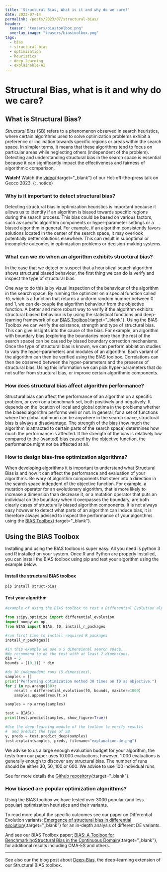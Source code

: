 ```yaml
---
title: 'Structural Bias, What is it and why do we care?'
date: 2023-07-14
permalink: /posts/2023/07/structural-bias/
header:
  teaser: "teasers/biastoolbox.png"
  overlay_image: "teasers/biastoolbox.png"
tags:
  - bias
  - structural-bias
  - optimization
  - heuristics
  - deep-learning
  - explainable-AI
---
```



Structural Bias, what is it and why do we care?
====


## What is Structural Bias?

*Structural Bias* (SB) refers to a phenomenon observed in search heuristics, where certain algorithms used to solve optimization problems exhibit a preference or inclination towards specific regions or areas within the search space. In simpler terms, it means that these algorithms tend to focus on particular areas while neglecting others (independent of the problem). Detecting and understanding structural bias in the search space is essential because it can significantly impact the effectiveness and fairness of algorithmic comparison.

**Watch!** Watch the [video](https://youtu.be/tVBM56y-lU0){:target="_blank"} of our Hot-off-the-press talk on Gecco 2023.
{: .notice}


### Why is it important to detect structural bias?

Detecting structural bias in optimization heuristics is important because it allows us to identify if an algorithm is biased towards specific regions during the search process. This bias could be based on various factors, such as specific algorithm components or hyper-parameter settings or a biased algorithm in general. For example, if an algorithm consistently favors solutions located in the center of the search space, it may overlook potentially better solutions elsewhere. This can result in suboptimal or incomplete outcomes in optimization problems or decision-making systems.

### What can we do when an algorithm exhibits structural bias?

In the case that we detect or suspect that a heuristical search algorithm shows structural biased behaviour, the first thing we can do is verify and inspect the type of structural bias.

One way to do this is by visual inspection of the behaviour of the algorithm in the search space. By running the optimizer on a special function called `f0`, which is  a function that returns a uniform random number between 0 and 1, we can de-couple the algorithm behaviour from the objective function. A better and more robust way to verify if the algorithm exhibits structural biased behaviour is by using the statistical functions and deep-learning framework of our [BIAS Toolbox](https://github.com/Dvermetten/BIAS){:target="_blank"}.
Using the BIAS Toolbox we can verify the existance, strength and type of structural bias. This can give insights into the cause of the bias. For example, an algorithm with boundary bias (exploring the boundaries more than the rest of the search space) can be caused by biased boundary correction mechanisms. 
Once the type of structural bias is known, we can perform abblation studies to vary the hyper-parameters and modules of an algorithm. Each variant of the algorithm can then be verified using the BIAS toolbox.
Correlations can then be observed between the hyper-parameters and the presense of structural bias. Using this information we can pick hyper-parameters that do not suffer from structural bias, or improve certain algorithmic components.

### How does structural bias affect algorithm performance?

Structural bias can affect the performance of an algorithm on a specific problem, or even on a benchmark set, both positively and negatively. It depends on the location of local and global optima in the problems whether the biased algorithm performs well or not. In general, for a set of functions where the global optimum can be anywhere in the search space, structural bias is always a disadvantage.
The strength of the bias (how much the algorithm is attracted to certain parts of the search space) determines how much the performance is affected.
If the strength of the bias is relatively low compared to the (wanted) bias caused by the objective function, the performance might not be affected at all.

### How to design bias-free optimization algorithms?

When developing algorithms it is important to understand what Structural Bias is and how it can affect the performance and evaluation of your algorithms.
Be wary of algorithm components that steer into a direction in the search space indepdent of the objective function. For example, a mutation operator for an evolutionary algorithm, that is more likely to increase a dimension than decrease it, or a mutation operator that puts an individual on the boundary when it overpasses the boundary, are both clearly cases of structurally biased algorithm components.
It is not always easy however to detect what parts of an algorithm can induce bias, it is therefore always advised to inspect the performance of your algorithms using the [BIAS Toolbox](https://github.com/Dvermetten/BIAS){:target="_blank"}.

## Using the BIAS Toolbox

Installing and using the BIAS toolbox is super easy. All you need is python 3 and R installed on your system.
Once R and Python are properly installed, you can install the BIAS toolbox using pip and test your algorithm using the example below.

#### Install the structural BIAS toolbox

```sh
pip install struct-bias
```

#### Test your algorithm

```python
#example of using the BIAS toolbox to test a Differential Evolution algorithm

from scipy.optimize import differential_evolution
import numpy as np
from BIAS import BIAS, f0, install_r_packages

#run first time to install required R packages
install_r_packages()

#In this example we use a 5 dimensional search space.
#We recommend to do the test with at least 2 dimensions.
dim = 5
bounds = [(0,1)] * dim

#do 30 independent runs (5 dimensions), 
samples = []
print("Performing optimization method 30 times on f0 as objective.")
for i in np.arange(30):
    result = differential_evolution(f0, bounds, maxiter=1000)
    samples.append(result.x)

samples = np.array(samples)

test = BIAS()
print(test.predict(samples, show_figure=True))

#Use the deep-learning module of the toolbox to verify results
#  and predict the type of SB
y, preds = test.predict_deep(samples)
test.explain(samples, preds, filename="explanation-de.png")
```
We advise to us a large enough evaluation budget for your algorithm, the tests from our paper uses 10.000 evaluations, however, 1.000 evaluations is generally enough to discover any structural bias.
The number of runs should be either 30, 50, 100 or 600. We advise to use 100 individual runs.

See for more details the [Github repository](https://github.com/Dvermetten/BIAS){:target="_blank"}.


### How biased are popular optimization algorithms?

Using the BIAS toolbox we have tested over 3000 popular (and less popular) optimization heuristics and their variants.

To read more about the specific outcomes see our paper on Differential Evolution variants; [Emergence of structural bias in differential evolution](https://scholar.google.com/scholar?q=Emergence+of+structural+bias+in+differential+evolution){:target="_blank"} for an in-depth analysis of different DE variants.

And see our BIAS Toolbox paper; [BIAS: A Toolbox for BenchmarkingStructural Bias in the Continuous Domain](https://www.techrxiv.org/articles/preprint/BIAS_A_Toolbox_for_Benchmarking_Structural_Bias_in_the_Continuous_Domain/16594880){:target="_blank"}, for additional results including CMA-ES and others.

---

See also our the blog post about [Deep-Bias](https://nikivanstein.nl/posts/2023/07/gecco-doe2vec/), the deep-learning extension of our Structural BIAS toolbox.